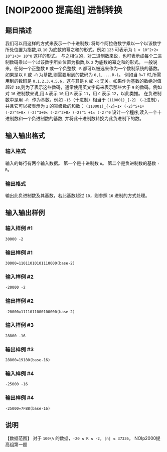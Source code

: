 

# [NOIP2000 提高组] 进制转换

## 题目描述

我们可以用这样的方式来表示一个十进制数: 将每个阿拉伯数字乘以一个以该数字所处位置为指数,以 `10` 为底数的幂之和的形式。例如 `123` 可表示为
`1 × 10^2+2× 10^1+3× 10^0` 这样的形式。 与之相似的，对二进制数来说，也可表示成每个二进制数码乘以一个以该数字所处位置为指数,以
`2` 为底数的幂之和的形式。 一般说来，任何一个正整数 `R` 或一个负整数 `-R` 都可以被选来作为一个数制系统的基数。如果是以 `R` 或 `-R`
为基数,则需要用到的数码为 `0,1,....R-1`。 例如当 `R=7` 时,所需用到的数码是 `0,1,2,3,4,5,6`，这与其是 `R` 或
`-R` 无关。如果作为基数的数绝对值超过 `10`,则为了表示这些数码，通常使用英文字母来表示那些大于 `9` 的数码。例如对 `16` 进制数来说,用
`A` 表示 `10`,用 `B` 表示 `11`，用 `C` 表示 `12`，以此类推。 在负进制数中是用 `-R ` 作为基数，例如
`-15`（十进制）相当于 `(110001)_{-2}` （`-2`进制），并且它可以被表示为 `2` 的幂级数的和数：
``(110001)_{-2}=1× (-2)^5+1× (-2)^4+0× (-2)^3+0× (-2)^2+0× (-2)^1 +1× (-2)^0``
设计一个程序,读入一个十进制数和一个负进制数的基数, 并将此十进制数转换为此负进制下的数。

## 输入输出格式

### 输入格式

  

输入的每行有两个输入数据。 第一个是十进制数 `n`。 第二个是负进制数的基数 `-R`。

### 输出格式

  

输出此负进制数及其基数，若此基数超过 `10`，则参照 `16` 进制的方式处理。

## 输入输出样例

### 输入样例 #1

    
    
    30000 -2

### 输出样例 #1

    
    
    30000=11011010101110000(base-2)

### 输入样例 #2

    
    
    -20000 -2

### 输出样例 #2

    
    
    -20000=1111011000100000(base-2)

### 输入样例 #3

    
    
    28800 -16

### 输出样例 #3

    
    
    28800=19180(base-16)

### 输入样例 #4

    
    
    -25000 -16

### 输出样例 #4

    
    
    -25000=7FB8(base-16)

## 说明

【数据范围】 对于 `100\%` 的数据，`-20 ≤ R ≤ -2`，`|n| ≤ 37336`。 NOIp2000提高组第一题

